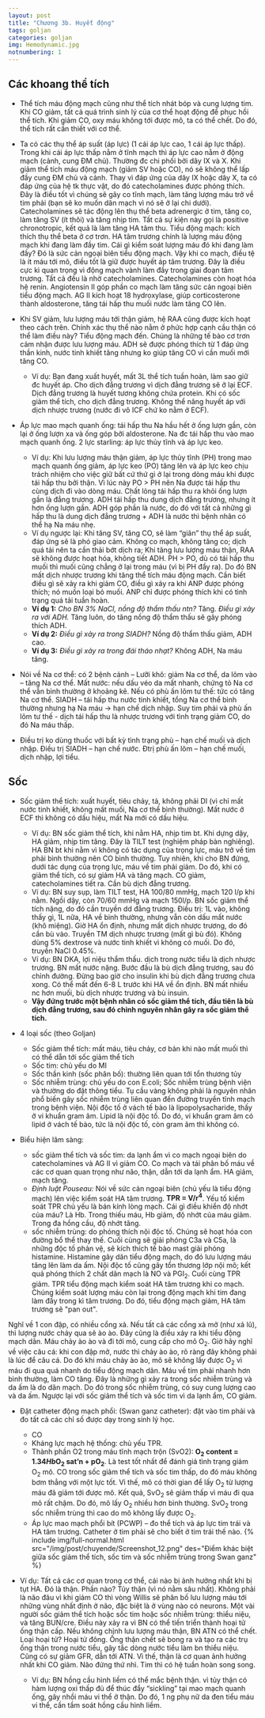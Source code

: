```yaml
---
layout: post
title: "Chương 3b. Huyết động"
tags: goljan
categories: goljan
img: Hemodynamic.jpg
notnumbering: 1
---
```


## Các khoang thể tích
- Thể tích máu động mạch cũng như thể tích nhát bóp và cung lượng tim. Khi CO giảm, tất cả quá trình sinh lý của cơ thể hoạt động để phục hồi thể tích. Khi giảm CO, oxy máu không tới được mô, ta có thể chết. Do đó, thể tích rất cần thiết với cơ thể.
- Ta có các thụ thể áp suất (áp lực) (1 cái áp lực cao, 1 cái áp lực thấp). Trong khi cái áp lực thấp nằm ở tĩnh mạch thì áp lực cao nằm ở động mạch (cảnh, cung ĐM chủ). Thường đc chi phối bởi dây IX và X. Khi giảm thể tích máu động mạch (giảm SV hoặc CO), nó sẽ không thể lấp đầy cung ĐM chủ và cảnh. Thay vì đáp ứng của dây IX hoặc dây X, ta có đáp ứng của hệ tk thực vật, do đó catecholamines được phóng thích. Đây là điều tốt vì chúng sẽ gây co tĩnh mạch, làm tăng lượng máu trở về tim phải (bạn sẽ ko muốn dãn mạch vì nó sẽ ở lại chi dưới). Catecholamines sẽ tác động lên thụ thể beta adrenergic ở tim, tăng co, làm tăng SV (ít thôi) và tăng nhịp tim. Tất cả sự kiện này gọi là positive chronotropic, kết quả là làm tăng HA tâm thu. Tiểu động mạch: kích thích thụ thể beta ở cơ trơn. HA tâm trương chính là lượng máu động mạch khi đang làm đầy tim. Cái gì kiểm soát lượng máu đó khi đang làm đầy? Đó là sức cản ngoại biên tiểu động mạch. Vậy khi co mạch, điều tệ là ít máu tới mô, điều tốt là giữ được huyết áp tâm trương. Đây là điều cực kì quan trọng vì động mạch vành làm đầy trong giai đoạn tâm trương. Tất cả đều là nhờ catecholamines. Catecholamines còn hoạt hóa hệ renin. Angiotensin II góp phần co mạch làm tăng sức cản ngoại biên tiểu động mạch. AG II kích hoạt 18 hydroxylase, giúp corticosterone thành aldosterone, tăng tái hấp thu muối nước làm tăng CO lên.
- Khi SV giảm, lưu lượng máu tới thận giảm, hệ RAA cũng được kích hoạt theo cách trên. Chính xác thụ thể nào nằm ở phức hợp cạnh cầu thận có thể làm điều này? Tiểu động mạch đến. Chúng là những tế bào cơ trơn cảm nhận được lưu lượng máu. ADH sẽ được phóng thích từ 1 đáp ứng thần kinh, nước tinh khiết tăng nhưng ko giúp tăng CO vì cần muối mới tăng CO.
	- Ví dụ:  Bạn đang xuất huyết, mất 3L thể tích tuần hoàn, làm sao giữ đc huyết áp. Cho dịch đẳng trương vì dịch đẳng trương sẽ ở lại ECF. Dịch đẳng trương là huyết tương không chứa protein. Khi có sốc giảm thể tích, cho dịch đẳng trương. Không thể nâng huyết áp với dịch nhược trương (nước đi vô ICF chứ ko nằm ở ECF).

- Áp lực mao mạch quanh ống: tái hấp thu Na hầu hết ở ống lượn gần, còn lại ở ống lượn xa và ống góp bởi aldosterone. Na đc tái hấp thu vào mao mạch quanh ống. 2 lực starling: áp lực thủy tĩnh và áp lực keo.
	- Ví dụ: Khi lưu lượng máu thận giảm, áp lực thủy tĩnh (PH) trong mao mạch quanh ống giảm, áp lực keo (PO) tăng lên và áp lực keo chịu trách nhiệm cho việc giữ bất cứ thứ gì ở lại trong dòng máu khi được tái hấp thu bởi thận. Vì lúc này PO > PH nên Na được tái hấp thu cùng dịch đi vào dòng máu. Chất lỏng tái hấp thu ra khỏi ống lượn gần là đẳng trương. ADH tái hấp thu dung dịch đẳng trương, nhưng ít hơn ống lượn gần. ADH góp phần là nước, do đó với tất cả những gì hấp thu là dung dịch đẳng trương + ADH là nước thì bệnh nhân có thể hạ Na máu nhẹ. 
	- Ví dụ ngược lại: Khi tăng SV, tăng CO, sẽ làm “giãn” thụ thể áp suất, đáp ứng sẽ là phó giao cảm. Không co mạch, không tăng co; dịch quá tải nên ta cần thải bớt dịch ra; Khi tăng lưu lượng máu thận, RAA sẽ không được hoạt hóa, không tiết ADH. PH > PO, dù có tái hấp thu muối thì muối cũng chẳng ở lại trong máu (vì bị PH đẩy ra). Do đó BN mất dịch nhược trương khi tăng thể tích máu động mạch. Cần biết điều gì sẽ xảy ra khi giảm CO, điều gì xảy ra khi ANP được phóng thích; nó muốn loại bỏ muối. ANP chỉ được phóng thích khi có tình trạng quá tải tuần hoàn.
	- **Ví dụ 1:** *Cho BN 3% NaCl, nồng độ thẩm thấu ntn?* Tăng. *Điều gì xảy ra với ADH.* Tăng luôn, do tăng nồng độ thẩm thấu sẽ gây phóng thích ADH.
	- **Ví dụ 2:** *Điều gì xảy ra trong SIADH?* Nồng độ thẩm thấu giảm, ADH cao.
	- **Ví dụ 3:** *Điều gì xảy ra trong đái tháo nhạt?* Không ADH, Na máu tăng.
- Nói về Na cơ thể: có 2 bệnh cảnh – Lưỡi khô: giảm Na cơ thể, da lõm vào – tăng Na cơ thể. Mất nước: nếu dấu véo da mất nhanh, chứng tỏ Na cơ thể vẫn bình thường ở khoảng kẽ. Nếu có phù ấn lõm tư thế: tức có tăng Na cơ thể. SIADH – tái hấp thu nước tinh khiết, tổng Na cơ thể bình thường nhưng hạ Na máu → hạn chế dịch nhập. Suy tim phải và phù ấn lõm tư thế - dịch tái hấp thu là nhược trương với tình trạng giảm CO, do đó Na máu thấp.
- Điều trị ko dùng thuốc với bất kỳ tình trạng phù – hạn chế muối và dịch nhập. Điều trị SIADH – hạn chế nước. Đtrị phù ấn lõm – hạn chế muối, dịch nhập, lợi tiểu.

## Sốc
- Sốc giảm thể tích: xuất huyết, tiêu chảy, tả, không phải DI (vì chỉ mất nước tinh khiết, không mất muối, Na cơ thể bình thường). Mất nước ở ECF thì không có dấu hiệu, mất Na mới có dấu hiệu.
	- Ví dụ: BN sốc giảm thể tích, khi nằm HA, nhịp tim bt. Khi dựng dậy, HA giảm, nhịp tim tăng. Đây là TILT test (nghiệm pháp bàn nghiêng). HA BN bt khi nằm vì không có tác dụng của trọng lực, máu trở về tim phải bình thường nên CO bình thường. Tuy nhiên, khi cho BN đứng, dưới tác dụng của trọng lực, máu về tim phải giảm. Do đó, khi có giảm thể tích, có sự giảm HA và tăng mạch. CO giảm, catecholamines tiết ra. Cần bù dịch đẳng trương.
	- Ví dụ: BN suy sụp, làm TILT test, HA 100/80 mmHg, mạch 120 l/p khi nằm. Ngồi dậy, còn 70/60 mmHg và mạch 150l/p. BN sốc giảm thể tích nặng, do đó cần truyền dd đẳng trương. Điều trị: 1L vào, không thấy gì, 1L nữa, HA về bình thường, nhưng vẫn còn dấu mất nước (khô miệng). Giờ HA ổn định, nhưng mất dịch nhược trương, do đó cần bù vào. Truyền TM dịch nhược trương (mất gì bù đó). Không dùng 5% dextrose và nước tinh khiết vì không có muối. Do đó, truyền NaCl 0.45%.
	- Ví dụ: BN DKA, lợi niệu thẩm thấu. dịch trong nước tiểu là dịch nhược trương. BN mất nước nặng. Bước đầu là bù dịch đẳng trương, sau đó chỉnh đường. Đừng bao giờ cho insulin khi bù dịch đẳng trương chưa xong. Có thể mất đến 6-8 L trước khi HA về ổn định. BN mất nhiều nc hơn muối, bù dịch nhược trương và bù insuin.
	- **Vậy đứng trước một bệnh nhân có sốc giảm thể tích, đầu tiên là bù dịch đẳng trương, sau đó chỉnh nguyên nhân gây ra sốc giảm thể tích.**

- 4 loại sốc (theo Goljan)
	- Sốc giảm thể tích: mất máu, tiêu chảy, cơ bản khi nào mất muối thì có thể dẫn tới sốc giảm thể tích
	- Sốc tim: chủ yếu do MI
	- Sốc thần kinh (sốc phân bố): thường liên quan tới tổn thương tủy  
	- Sốc nhiễm trùng: chủ yếu do con E.coli; Sốc nhiễm trùng bệnh viện và thường do đặt thông tiểu. Tụ cầu vàng không phải là nguyên nhân phổ biến gây sốc nhiễm trùng liên quan đến đường truyền tĩnh mạch trong bệnh viện. Nội độc tố ở vách tế bào là lipopolysacharide, thấy ở vi khuẩn gram âm. Lipid là nội độc tố. Do đó, vi khuẩn gram âm có lipid ở vách tế bào, tức là nội độc tố, còn gram âm thì không có.
- Biểu hiện lâm sàng:
	- sốc giảm thể tích và sốc tim: da lạnh ẩm vì co mạch ngoại biên do catecholamines và AG II vì giảm CO. Co mạch và tái phân bố máu về các cơ quan quan trọng như não, thận, dẫn tới da lạnh ẩm. HA giảm, mạch tăng.
 	- *Định luật Pouseau:* Nói về sức cản ngoại biên (chủ yếu là tiểu động mạch) lên việc kiểm soát HA tâm trương. **TPR = V/r<sup>4</sup>**. Yếu tố kiểm soát TPR chủ yếu là bán kính lòng mạch. Cái gì điều khiển độ nhớt của máu? Là Hb. Trong thiếu máu, Hb giảm, độ nhớt của máu giảm. Trong đa hồng cầu, độ nhớt tăng.
	- sốc nhiễm trùng: do phóng thích nội độc tố. Chúng sẽ hoạt hóa con đường bổ thể thay thế. Cuối cùng sẽ giải phóng C3a và C5a, là những độc tố phản vệ, sẽ kích thích tế bào mast giải phóng histamine. Histamine gây dãn tiểu động mạch, do đó lưu lượng máu tăng lên làm da ấm. Nội độc tố cũng gây tổn thương lớp nội mô; kết quả phóng thích 2 chất dãn mạch là NO và PGI<sub>2</sub>. Cuối cùng TPR giảm. TPR tiểu động mạch kiểm soát HA tâm trương khi co mạch. Chúng kiểm soát lượng máu còn lại trong động mạch khi tim đang làm đầy trong kì tâm trương. Do đó, tiểu động mạch giảm, HA tâm trương sẽ "pan out".
<div class="alert alert-success" role="alert">
  Nghĩ về 1 con đập, có nhiều cổng xả. Nếu tất cả các cổng xả mở (như xả lũ), thì lượng nước chảy qua sẽ ào ào. Đây cũng là điều xảy ra khi tiểu động mạch dãn. Máu chảy ào ào và đi tới mô, cung cấp cho mô O<sub>2</sub>. Giờ hãy nghĩ về việc câu cá: khi con đập mở, nước thì chảy ào ào, rõ ràng đây không phải là lúc để câu cá. Do đó khi máu chảy ào ào, mô sẽ không lấy được O<sub>2</sub> vì máu đi qua quá nhanh do tiểu động mạch dãn. Máu về tim phải nhanh hơn bình thường, làm CO tăng. Đây là những gì xảy ra trong sốc nhiễm trùng và da ấm là do dãn mạch. Do đó trong sốc nhiễm trùng, có suy cung lượng cao và da ấm. Ngược lại với sốc giảm thể tích và sốc tim vì da lạnh ẩm, CO giảm. 
</div>

- Đặt catheter động mạch phổi: (Swan ganz catheter): đặt vào tim phải và đo tất cả các chỉ số được dạy trong sinh lý học.
	- CO
	- Kháng lực mạch hệ thống: chủ yếu TPR.
	- Thành phần O2 trong máu tĩnh mạch trộn (SvO2): **O<sub>2</sub> content = 1.34*Hb*O<sub>2</sub> sat’n + pO<sub>2</sub>**. Là test tốt nhất để đánh giá tình trạng giảm O<sub>2</sub> mô. CO trong sốc giảm thể tích và sốc tim thấp, do đó máu không bơm thẳng với một lực tốt. Vì thế, mô có thời gian để lấy O<sub>2</sub> từ lượng máu đã giảm tới được mô. Kết quả, SvO<sub>2</sub> sẽ giảm thấp vì máu đi qua mô rất chậm. Do đó, mô lấy O<sub>2</sub> nhiều hơn bình thường. SvO<sub>2</sub> trong sốc nhiễm trùng thì cao do mô không lấy được O<sub>2</sub>.
	- Áp lực mao mạch phổi bít (PCWP) – đo thể tích và áp lực tim trái và HA tâm trương. Catheter ở tim phải sẽ cho biết ở tim trái thế nào.
{% include img/full-normal.html src="/img/post/chuyende/Screenshot_12.png" des="Điểm khác biệt giữa sốc giảm thể tích, sốc tim và sốc nhiễm trùng trong Swan ganz" %}

- Ví dụ: Tất cả các cơ quan trong cơ thể, cái nào bị ảnh hưởng nhất khi bị tụt HA. Đó là thận. Phần nào? Tủy thận (vì nó nằm sâu nhất). Không phải là não đâu vì khi giảm CO thì vòng Willis sẽ phân bố lưu lượng máu tới những vùng nhất định ở não, đặc biệt là ở vùng nào có neurons. Một vài người sốc giảm thể tích hoặc sốc tim hoặc sốc nhiễm trùng: thiểu niệu, và tăng BUN/cre. Điều này xảy ra vì BN có thể tiến triển thành hoại tử ống thận cấp. Nếu không chỉnh lưu lượng máu thận, BN ATN có thể chết. Loại hoại tử? Hoại tử đông. Ống thận chết sẽ bong ra và tạo ra các trụ ống thận trong nước tiểu, gây tắc dòng nước tiểu làm bn thiểu niệu. Cũng có sự giảm GFR, dẫn tới ATN. Vì thế, thận là cơ quan ảnh hưởng nhất khi CO giảm. Não đứng thứ nhì. Tim thì có hệ tuần hoàn song song.
	- Ví dụ: BN hồng cầu hình liềm có thể mắc bệnh thận. vì tủy thận có hàm lượng oxi thấp đủ để thúc đẩy “sickling” tại mao mạch quanh ống, gây nhồi máu vi thể ở thận. Do đó, 1 ng phụ nữ da đen tiểu máu vi thể, cần tầm soát hồng cầu hình liềm.
  





